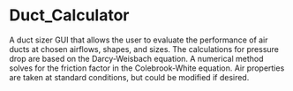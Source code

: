 # Duct_Calculator
A duct sizer GUI that allows the user to evaluate the performance of air ducts at chosen airflows, shapes, and sizes.
The calculations for pressure drop are based on the Darcy-Weisbach equation. A numerical method solves for the friction factor in the Colebrook-White equation.
Air properties are taken at standard conditions, but could be modified if desired.
